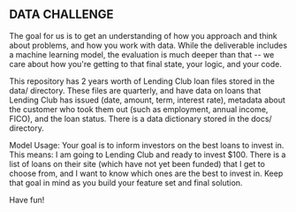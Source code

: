 DATA CHALLENGE
-

The goal for us is to get an understanding of how you approach and think about
problems, and how you work with data. While the deliverable includes a machine learning model, the 
evaluation is much deeper than that -- we care about how you're getting to that final state, your logic, 
and your code.  

This repository has 2 years worth of Lending Club loan files stored in the data/ directory. 
These files are quarterly, and have data on loans that Lending Club has 
issued (date, amount, term, interest rate), metadata about the customer who took them 
out (such as employment, annual income, FICO), and the loan status. There is a data dictionary stored
in the docs/ directory.

Model Usage: Your goal is to inform investors on the best loans to invest in. This means: I am going to Lending Club and 
ready to invest $100. There is a list of loans on their site (which have not
yet been funded) that I get to choose from, and I want to know which ones are the best to invest in.
Keep that goal in mind as you build your feature set and final solution.

Have fun!
